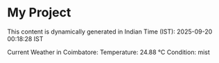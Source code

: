 # My Project

This content is dynamically generated in Indian Time (IST): 2025-09-20 00:18:28 IST


Current Weather in Coimbatore:
Temperature: 24.88 °C
Condition: mist
